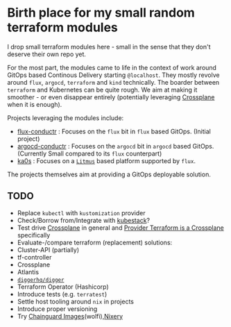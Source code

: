 # Birth place for my small random terraform modules

I drop small terraform modules here - small in the sense that they don't deserve their own repo yet.

For the most part, the modules came to life in the context of work around GitOps based Continous Delivery starting `@localhost`. They mostly revolve around `flux`, `argocd`, `terraform` and `kind` technically. The boarder between `terraform` and Kubernetes can be quite rough. We aim at making it smoother - or even disappear entirely (potentially leveraging [Crossplane](https://www.crossplane.io/) when it is enough).

Projects leveraging the modules include:

- [flux-conductr](https://github.com/deas/flux-conductr) : Focuses on the `flux` bit in `flux` based GitOps. (Initial project)
- [argocd-conductr](https://github.com/deas/argocd-conductr) : Focuses on the `argocd` bit in `argocd` based GitOps. (Currently Small compared to its `flux` counterpart)
- [ka0s](https://github.com/deas/ka0s) : Focuses on a [`Litmus`](https://litmuschaos.io/) based platform supported by `flux`.

The projects themselves aim at providing a GitOps deployable solution.

## TODO
- Replace `kubectl` with `kustomization` provider
- Check/Borrow from/Integrate with [kubestack](https://www.kubestack.com/)?
- Test drive [Crossplane](https://www.crossplane.io/) in general and [Provider Terraform is a Crossplane](https://marketplace.upbound.io/providers/upbound/provider-terraform/v0.5.0/docs/quickstart) specifically
- Evaluate-/compare terraform (replacement) solutions:
 - Cluster-API (partially)
 - tf-controller
 - Crossplane
 - Atlantis
 - [`diggerhq/digger`](https://github.com/diggerhq/digger)
 - Terraform Operator (Hashicorp)
- Introduce tests (e.g. `terratest`)
- Settle host tooling around `nix` in projects
- Introduce proper versioning
- Try [Chainguard Images](https://www.chainguard.dev/chainguard-images)(wolfi),[Nixery](https://nixery.dev/)
